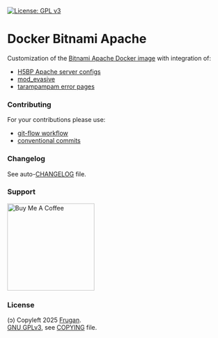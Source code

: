 [![License: GPL v3](https://img.shields.io/badge/License-GPLv3-blue.svg)](https://www.gnu.org/licenses/gpl-3.0)

# Docker Bitnami Apache

Customization of the [Bitnami Apache Docker image](https://github.com/bitnami/containers/tree/main/bitnami/apache) with integration of:

- [H5BP Apache server configs](https://github.com/h5bp/server-configs-apache)
- [mod_evasive](https://github.com/jzdziarski/mod_evasive)
- [tarampampam error pages](https://github.com/tarampampam/error-pages)

### Contributing

For your contributions please use:

- [git-flow workflow](https://danielkummer.github.io/git-flow-cheatsheet/)
- [conventional commits](https://www.conventionalcommits.org)

### Changelog

See auto-[CHANGELOG](CHANGELOG.md) file.

### Support

[<img src="https://cdn.buymeacoffee.com/buttons/v2/default-yellow.png" width="200" alt="Buy Me A Coffee">](https://buymeacoff.ee/frugan)

### License

(ɔ) Copyleft 2025 [Frugan](https://frugan.it).  
[GNU GPLv3](https://choosealicense.com/licenses/gpl-3.0/), see [COPYING](COPYING) file.
